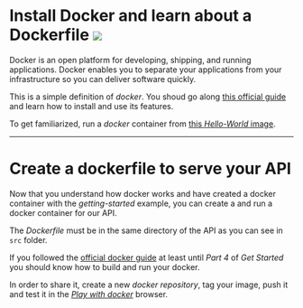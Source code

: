 # Install Docker and learn about a Dockerfile ![](https://www.docker.com/wp-content/uploads/2022/03/horizontal-logo-monochromatic-white.png)
Docker is an open platform for developing, shipping, and running applications. Docker enables you to separate your applications from your infrastructure so you can deliver software quickly. 

This is a simple definition of *docker*. You shoud go along [this official guide](https://docs.docker.com/get-started/overview/) and learn how to install and use its features.

To get familiarized, run a *docker* container from [this *Hello-World* image](https://hub.docker.com/_/hello-world).

___

# Create a dockerfile to serve your API
Now that you understand how docker works and have created a docker container with the *getting-started* example, you can create a and run a docker container for our API.

The *Dockerfile* must be in the same directory of the API as you can see in `src` folder.

If you followed the [official docker guide](https://docs.docker.com/get-started/overview/) at least until *Part 4* of *Get Started* you should know how to build and run your docker.

In order to share it, create a new *docker repository*, tag your image, push it and test it in the [*Play with docker*](https://labs.play-with-docker.com/) browser.